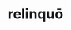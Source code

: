 ---
title: relinquō
meaning: to leave behind
ch: sixteen
pos: verb
inf: relinquere
secondppstem: relinqu
infend: ere
conjugation: third
derivative: relinquish
f3: yes
f: yes
---